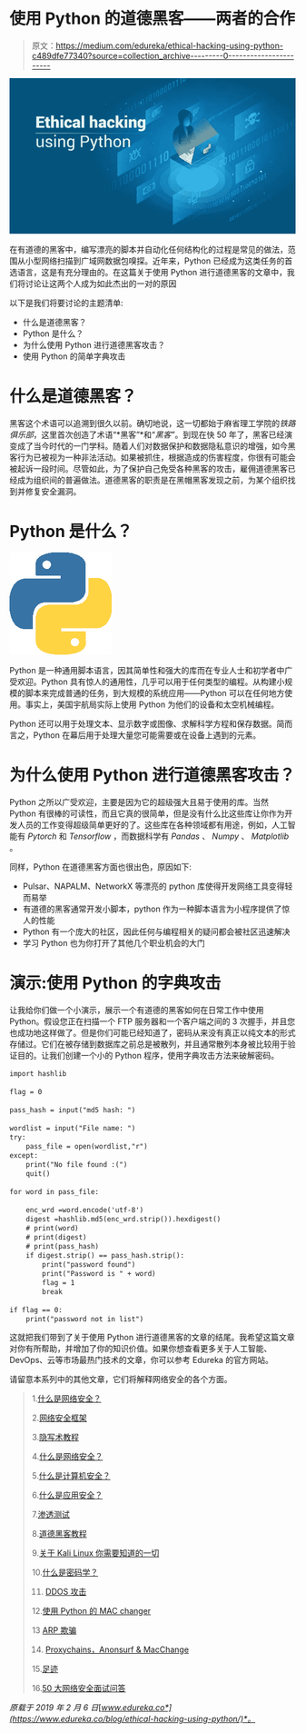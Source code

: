 # 使用 Python 的道德黑客——两者的合作

> 原文：<https://medium.com/edureka/ethical-hacking-using-python-c489dfe77340?source=collection_archive---------0----------------------->

![](img/60e149d33c6d3620eb76c388f2081af3.png)

在有道德的黑客中，编写漂亮的脚本并自动化任何结构化的过程是常见的做法，范围从小型网络扫描到广域网数据包嗅探。近年来，Python 已经成为这类任务的首选语言，这是有充分理由的。在这篇关于使用 Python 进行道德黑客的文章中，我们将讨论让这两个人成为如此杰出的一对的原因

以下是我们将要讨论的主题清单:

*   什么是道德黑客？
*   Python 是什么？
*   为什么使用 Python 进行道德黑客攻击？
*   使用 Python 的简单字典攻击

# 什么是道德黑客？

黑客这个术语可以追溯到很久以前。确切地说，这一切都始于麻省理工学院的*铁路俱乐部*，这里首次创造了术语“*黑客”*和“*黑客”*。到现在快 50 年了，黑客已经演变成了当今时代的一门学科。随着人们对数据保护和数据隐私意识的增强，如今黑客行为已被视为一种非法活动。如果被抓住，根据造成的伤害程度，你很有可能会被起诉一段时间。尽管如此，为了保护自己免受各种黑客的攻击，雇佣道德黑客已经成为组织间的普遍做法。道德黑客的职责是在黑帽黑客发现之前，为某个组织找到并修复安全漏洞。

# Python 是什么？

![](img/8a4caa1114f55b0c86ab437f453df7fc.png)

Python 是一种通用脚本语言，因其简单性和强大的库而在专业人士和初学者中广受欢迎。Python 具有惊人的通用性，几乎可以用于任何类型的编程。从构建小规模的脚本来完成普通的任务，到大规模的系统应用——Python 可以在任何地方使用。事实上，美国宇航局实际上使用 Python 为他们的设备和太空机械编程。

Python 还可以用于处理文本、显示数字或图像、求解科学方程和保存数据。简而言之，Python 在幕后用于处理大量您可能需要或在设备上遇到的元素。

# 为什么使用 Python 进行道德黑客攻击？

Python 之所以广受欢迎，主要是因为它的超级强大且易于使用的库。当然 Python 有很棒的可读性，而且它真的很简单，但是没有什么比这些库让你作为开发人员的工作变得超级简单更好的了。这些库在各种领域都有用途，例如，人工智能有 *Pytorch* 和 *Tensorflow* ，而数据科学有 *Pandas* 、 *Numpy* 、 *Matplotlib* 。

同样，Python 在道德黑客方面也很出色，原因如下:

*   Pulsar、NAPALM、NetworkX 等漂亮的 python 库使得开发网络工具变得轻而易举
*   有道德的黑客通常开发小脚本，python 作为一种脚本语言为小程序提供了惊人的性能
*   Python 有一个庞大的社区，因此任何与编程相关的疑问都会被社区迅速解决
*   学习 Python 也为你打开了其他几个职业机会的大门

# 演示:使用 Python 的字典攻击

让我给你们做一个小演示，展示一个有道德的黑客如何在日常工作中使用 Python。假设您正在扫描一个 FTP 服务器和一个客户端之间的 3 次握手，并且您也成功地这样做了。但是你们可能已经知道了，密码从来没有真正以纯文本的形式存储过。它们在被存储到数据库之前总是被散列，并且通常散列本身被比较用于验证目的。让我们创建一个小的 Python 程序，使用字典攻击方法来破解密码。

```
import hashlib

flag = 0

pass_hash = input("md5 hash: ")

wordlist = input("File name: ")
try:
    pass_file = open(wordlist,"r")
except:
    print("No file found :(")
    quit()

for word in pass_file:

    enc_wrd =word.encode('utf-8')
    digest =hashlib.md5(enc_wrd.strip()).hexdigest()
    # print(word)
    # print(digest)
    # print(pass_hash)
    if digest.strip() == pass_hash.strip():
        print("password found")
        print("Password is " + word)
        flag = 1
        break

if flag == 0:
    print("password not in list")
```

这就把我们带到了关于使用 Python 进行道德黑客的文章的结尾。我希望这篇文章对你有所帮助，并增加了你的知识价值。如果你想查看更多关于人工智能、DevOps、云等市场最热门技术的文章，你可以参考 Edureka 的官方网站。

请留意本系列中的其他文章，它们将解释网络安全的各个方面。

> 1.[什么是网络安全？](/edureka/what-is-cybersecurity-778feb0da72)
> 
> 2.[网络安全框架](/edureka/cybersecurity-framework-89bbab5aaf17)
> 
> 3.[隐写术教程](/edureka/steganography-tutorial-1a3c5214a00f)
> 
> 4.[什么是网络安全？](/edureka/what-is-network-security-1f659407dcc)
> 
> 5.[什么是计算机安全？](/edureka/what-is-computer-security-c8eb1b38de5)
> 
> 6.[什么是应用安全？](/edureka/application-security-tutorial-e6a0dda25f5c)
> 
> 7.[渗透测试](/edureka/what-is-penetration-testing-f91668e2291a)
> 
> 8.[道德黑客教程](/edureka/ethical-hacking-tutorial-1081f4aacc53)
> 
> 9.[关于 Kali Linux 你需要知道的一切](/edureka/ethical-hacking-using-kali-linux-fc140eff3300)
> 
> 10.[什么是密码学？](/edureka/what-is-cryptography-c94dae2d5974)
> 
> 11. [DDOS 攻击](/edureka/what-is-ddos-attack-9b73bd7b9ba1)
> 
> 12.[使用 Python 的 MAC changer](/edureka/macchanger-with-python-ethical-hacking-7551f12da315)
> 
> 13 [ARP 欺骗](/edureka/python-arp-spoofer-for-ethical-hacking-58b0bbd81272)
> 
> 14. [Proxychains，Anonsurf & MacChange](/edureka/proxychains-anonsurf-macchanger-ethical-hacking-53fe663b734)
> 
> 15.[足迹](/edureka/footprinting-in-ethical-hacking-6bea07de4362)
> 
> 16.[50 大网络安全面试问答](/edureka/cybersecurity-interview-questions-233fbdb928d3)

*原载于 2019 年 2 月 6 日*[*www.edureka.co*](https://www.edureka.co/blog/ethical-hacking-using-python/)*。*